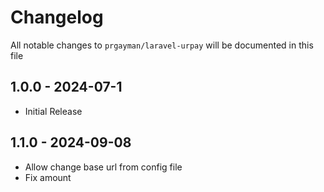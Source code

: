 # Changelog

All notable changes to `prgayman/laravel-urpay` will be documented in this file

## 1.0.0 - 2024-07-1

- Initial Release

## 1.1.0 - 2024-09-08

- Allow change base url from config file
- Fix amount
